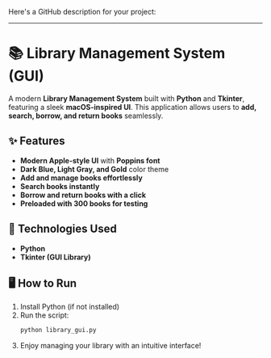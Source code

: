Here's a GitHub description for your project:  

---

# 📚 Library Management System (GUI)  

A modern **Library Management System** built with **Python** and **Tkinter**, featuring a sleek **macOS-inspired UI**. This application allows users to **add, search, borrow, and return books** seamlessly.  

## ✨ Features  
- **Modern Apple-style UI** with **Poppins font**  
- **Dark Blue, Light Gray, and Gold** color theme  
- **Add and manage books effortlessly**  
- **Search books instantly**  
- **Borrow and return books with a click**  
- **Preloaded with 300 books for testing**  

## 🔧 Technologies Used  
- **Python**  
- **Tkinter (GUI Library)**  

## 🖥️ How to Run  
1. Install Python (if not installed)  
2. Run the script:  
   ```sh
   python library_gui.py
   ```
3. Enjoy managing your library with an intuitive interface!  

<!-- ## 📸 Preview  
_(Add a screenshot of your GUI here for better presentation.)_  

--- -->
